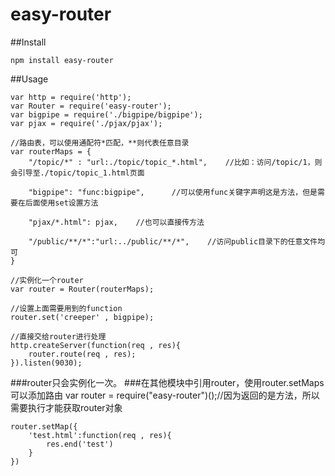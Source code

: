 # easy-router

##Install

    npm install easy-router

##Usage

    var http = require('http');
    var Router = require('easy-router');
    var bigpipe = require('./bigpipe/bigpipe');
    var pjax = require('./pjax/pjax');
    
    //路由表，可以使用通配符*匹配，**则代表任意目录
    var routerMaps = {
        "/topic/*" : "url:./topic/topic_*.html",    //比如：访问/topic/1，则会引导至./topic/topic_1.html页面
    
        "bigpipe": "func:bigpipe",      //可以使用func关键字声明这是方法，但是需要在后面使用set设置方法
        
        "pjax/*.html": pjax,    //也可以直接传方法
        
        "/public/**/*":"url:../public/**/*",    //访问public目录下的任意文件均可
    }
    
    //实例化一个router
    var router = Router(routerMaps);
    
    //设置上面需要用到的function
    router.set('creeper' , bigpipe);
    
    //直接交给router进行处理
    http.createServer(function(req , res){
        router.route(req , res);
    }).listen(9030);

###router只会实例化一次。
###在其他模块中引用router，使用router.setMaps可以添加路由
    var router = require("easy-router")();//因为返回的是方法，所以需要执行才能获取router对象
    
    router.setMap({
        'test.html':function(req , res){
            res.end('test')
        }
    })
    
    
